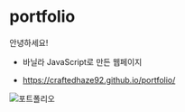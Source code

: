# portfolio
안녕하세요!

- 바닐라 JavaScript로 만든 웹페이지 

-  https://craftedhaze92.github.io/portfolio/

![포트폴리오](https://user-images.githubusercontent.com/68048248/125561832-b4d0d7ca-30f3-41ed-bf90-7939569ecec8.gif)
